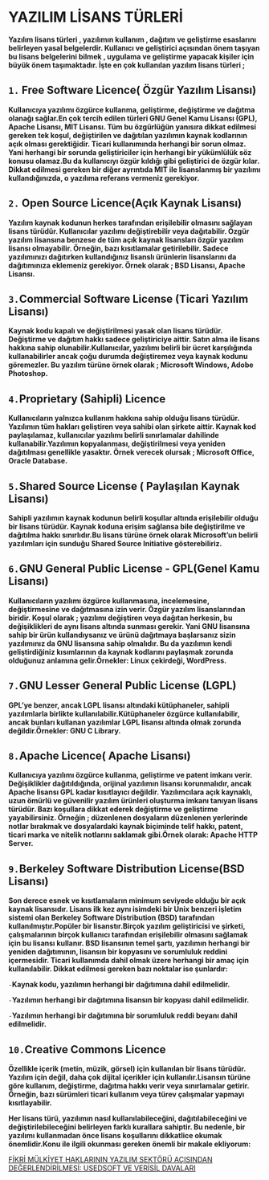 # YAZILIM LİSANS TÜRLERİ
**Yazılım lisans türleri , yazılımın kullanım , dağıtım ve geliştirme esaslarını belirleyen yasal belgelerdir. Kullanıcı ve geliştirici açısından önem taşıyan bu lisans belgelerini bilmek , uygulama ve geliştirme yapacak kişiler için büyük önem taşımaktadır.
İşte en çok kullanılan yazılım lisans türleri ;**

## `1.` Free Software Licence( Özgür Yazılım Lisansı)
**Kullanıcıya yazılımı özgürce kullanma, geliştirme, değiştirme ve dağıtma olanağı sağlar.En çok tercih edilen türleri  GNU Genel Kamu Lisansı (GPL), Apache Lisansı, MIT Lisansı. Tüm bu özgürlüğün yanısıra dikkat edilmesi gereken tek koşul, değiştirilen ve dağıtılan yazılımın kaynak kodlarının açık olması gerektiğidir. Ticari kullanımında herhangi bir sorun olmaz. Yani herhangi bir sorunda  geliştiriciler için herhangi bir yükümlülük söz konusu  olamaz.Bu da kullanıcıyı özgür kıldığı gibi geliştirici de özgür kılar. Dikkat edilmesi gereken bir diğer ayrıntıda MIT ile lisanslanmış bir yazılımı kullandığınızda, o yazılıma referans vermeniz gerekiyor.**

## `2.` Open Source Licence(Açık Kaynak Lisansı)
**Yazılım kaynak kodunun herkes tarafından erişilebilir olmasını sağlayan lisans türüdür. Kullanıcılar yazılımı değiştirebilir veya dağıtabilir. Özgür yazılım lisansına benzese de  tüm açık kaynak lisansları özgür yazılım lisansı olmayabilir. Örneğin, bazı kısıtlamalar getirilebilir. Sadece yazılımınızı dağıtırken kullandığınız  lisanslı ürünlerin lisanslarını da dağıtımınıza eklemeniz gerekiyor. Örnek olarak ;  BSD Lisansı, Apache Lisansı.**

## `3.`Commercial Software License (Ticari Yazılım Lisansı)
**Kaynak kodu kapalı ve değiştirilmesi yasak olan lisans türüdür. Değiştirme ve dağıtım hakkı sadece geliştiriciye aittir. Satın alma ile lisans hakkına sahip olunabilir.Kullanıcılar, yazılımı belirli bir ücret karşılığında kullanabilirler ancak çoğu durumda değiştiremez veya kaynak kodunu göremezler. Bu yazılım türüne örnek olarak ; Microsoft Windows, Adobe Photoshop.**

## `4.`Proprietary (Sahipli) Licence
**Kullanıcıların yalnızca kullanım hakkına sahip olduğu lisans türüdür. Yazılımın tüm hakları geliştiren veya sahibi olan şirkete aittir. Kaynak kod paylaşılamaz, kullanıcılar yazılımı belirli sınırlamalar dahilinde kullanabilir.Yazılımın kopyalanması, değiştirilmesi veya yeniden dağıtılması genellikle yasaktır. Örnek verecek olursak ;  Microsoft Office, Oracle Database.**

## `5.`Shared Source License ( Paylaşılan Kaynak Lisansı)
**Sahipli yazılımın kaynak kodunun belirli koşullar altında erişilebilir olduğu bir lisans türüdür. Kaynak koduna erişim  sağlansa  bile değiştirilme ve dağıtılma hakkı sınırlıdır.Bu lisans türüne örnek olarak Microsoft’un belirli yazılımları için sunduğu Shared Source Initiative gösterebiliriz.**

## `6.`GNU General Public License - GPL(Genel Kamu Lisansı)
**Kullanıcıların yazılımı özgürce kullanmasına, incelemesine, değiştirmesine ve dağıtmasına izin verir. Özgür yazılım lisanslarından biridir. Koşul olarak ; yazılımı değiştiren veya dağıtan herkesin, bu değişiklikleri de aynı lisans altında sunması gerekir. Yani GNU lisansına sahip bir ürün kullandıysanız ve ürünü dağıtmaya başlarsanız sizin yazılımınız da GNU lisansına sahip olmalıdır. Bu da  yazılımın kendi geliştirdiğiniz kısımlarının da kaynak kodlarını paylaşmak zorunda olduğunuz anlamına gelir.Örnekler: Linux çekirdeği, WordPress.**

## `7.`GNU Lesser General Public License (LGPL)
**GPL’ye benzer, ancak LGPL lisansı altındaki kütüphaneler, sahipli yazılımlarla birlikte kullanılabilir.Kütüphaneler özgürce kullanılabilir, ancak bunları kullanan yazılımlar LGPL lisansı altında olmak zorunda değildir.Örnekler: GNU C Library.**

## `8.`Apache Licence( Apache Lisansı)
**Kullanıcıya yazılımı özgürce kullanma, geliştirme ve patent imkanı verir. Değişiklikler dağıtıldığında, orijinal yazılımın lisansı korunmalıdır, ancak Apache lisansı GPL kadar kısıtlayıcı değildir. Yazılımcılara açık kaynaklı, uzun ömürlü ve güvenilir yazılım ürünleri oluşturma imkanı tanıyan lisans türüdür. Bazı koşullara dikkat ederek değiştirme ve geliştirme yayabilirsiniz. Örneğin ; düzenlenen dosyaların düzenlenen yerlerinde notlar bırakmak ve dosyalardaki kaynak biçiminde telif hakkı, patent, ticari marka ve nitelik notlarını saklamak gibi.Örnek olarak: Apache HTTP Server.**

## `9.`Berkeley Software Distribution License(BSD Lisansı)
**Son derece esnek ve kısıtlamaların minimum seviyede olduğu bir açık kaynak lisansıdır. Lisans ilk kez aynı isimdeki bir Unix benzeri işletim sistemi olan Berkeley Software Distribution (BSD) tarafından kullanılmıştır.Popüler bir lisanstır.Birçok yazılım geliştiricisi ve şirketi, çalışmalarının birçok kullanıcı tarafından erişilebilir olmasını sağlamak için bu lisansı kullanır. BSD lisansının temel şartı, yazılımın herhangi bir yeniden dağıtımının, lisansın bir kopyasını ve sorumluluk reddini içermesidir. Ticari kullanımda dahil olmak üzere herhangi bir amaç için kullanılabilir. Dikkat edilmesi gereken bazı noktalar ise şunlardır:** 

`-`**Kaynak kodu, yazılımın herhangi bir dağıtımına dahil edilmelidir.**

`-`**Yazılımın herhangi bir dağıtımına lisansın bir kopyası dahil edilmelidir.**

`-`**Yazılımın herhangi bir dağıtımına bir sorumluluk reddi beyanı dahil edilmelidir.**

## `10.`Creative Commons Licence
**Özellikle içerik (metin, müzik, görsel) için kullanılan bir lisans türüdür. Yazılım için değil, daha çok dijital içerikler için kullanılır.Lisansın türüne göre kullanım, değiştirme, dağıtma hakkı verir veya sınırlamalar getirir. Örneğin, bazı sürümleri ticari kullanım veya türev çalışmalar yapmayı kısıtlayabilir.**

**Her lisans türü, yazılımın nasıl kullanılabileceğini, dağıtılabileceğini ve değiştirilebileceğini belirleyen farklı kurallara sahiptir. Bu nedenle, bir yazılımı kullanmadan önce lisans koşullarını dikkatlice okumak önemlidir.Konu ile ilgili okunması gereken önemli bir makale ekliyorum:**

[FİKRİ MÜLKİYET HAKLARININ YAZILIM SEKTÖRÜ AÇISINDAN DEĞERLENDİRİLMESİ: USEDSOFT VE VERİSİL DAVALARI](https://dergipark.org.tr/tr/pub/kauiibf/issue/66365/979311)




 
